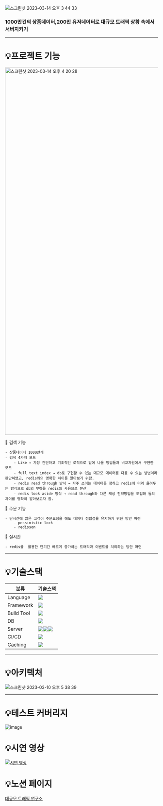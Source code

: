 ![스크린샷 2023-03-14 오후 3 44 33](https://user-images.githubusercontent.com/22368351/224917663-c77598dc-a738-4709-aa11-dd216232b666.png)
### 1000만건의 상품데이터,200만 유저데이터로 대규모 트래픽 상황 속에서 서버지키기

***

# 💡프로젝트&nbsp;기능

<img width="1210" alt="스크린샷 2023-03-14 오후 4 20 28" src="https://user-images.githubusercontent.com/22368351/224924964-38473336-c041-49c3-8126-0923a8bb46bd.png">

💠 검색 기능
```
- 상품데이터 1000만개
- 검색 4가지 모드
    - Like → 가장 간단하고 기초적인 로직으로 밑에 나올 방법들과 비교차원에서 구현한 모드
    - full text index → db로 구현할 수 있는 대규모 데이터를 다룰 수 있는 방법이라 판단하였고, redis와의 명확한 차이를 알아보기 위함.
    - redis read through 방식 → 자주 쓰이는 데이터를 정하고 redis에 미리 올려두는 방식으로 db의 부하를 redis의 사용으로 분산
    - redis look aside 방식 → read through와 다른 캐싱 전략방법을 도입해 둘의 차이를 명확히 알아보고자 함.
```
💠 주문 기능
```
- 단시간에 많은 고객이 주문요청을 해도 데이터 정합성을 유지하기 위한 방안 마련
    - pessimistic lock
    - redisson
```
💠 실시간
```
- redis를  활용한 단기간 빠르게 증가하는 트래픽과 이벤트를 처리하는 방안 마련
```
***

# 💡기술스택

|분류|기술스택|
|------|---|
|Language|<img src="https://img.shields.io/badge/JAVA-EE4353?style=for-the-badge&logo=&logoColor=white">|
|Framework|<img src="https://img.shields.io/badge/Spring Boot-6DB33F?style=for-the-badge&logo=Spring Boot&logoColor=white">|
|Build Tool|<img src="https://img.shields.io/badge/Gradle-02303A?style=for-the-badge&logo=Gradle&logoColor=white">|
|DB|<img src="https://img.shields.io/badge/MySQL-4479A1?style=for-the-badge&logo=MySQL&logoColor=white">|
|Server|<img src="https://img.shields.io/badge/Amazon EC2-FF9900?style=for-the-badge&logo=Amazon EC2&logoColor=white"><img src="https://img.shields.io/badge/AWS MSK-FF9900?style=for-the-badge&logo=&logoColor=white"><img src="https://img.shields.io/badge/AWS Elasticache-FF9900?style=for-the-badge&logo=&logoColor=white">|
|CI/CD|<img src="https://img.shields.io/badge/GitHub Actions-2088FF?style=for-the-badge&logo=GitHub Actions&logoColor=white">|
|Caching|<img src="https://img.shields.io/badge/Redis-DC382D?style=for-the-badge&logo=Redis&logoColor=white">|

***

# 💡아키텍처

![스크린샷 2023-03-10 오후 5 38 39](https://user-images.githubusercontent.com/22368351/224266449-dd7db097-072e-48e4-9f2e-f26c90254793.png)

***

# 💡테스트 커버리지
![image](https://user-images.githubusercontent.com/22368351/224925704-e51fdedf-ea5a-4b7d-a7cf-d7905a3a6698.png)


# 💡시연 영상
[![시연 영상](https://img.youtube.com/vi/7YHfGiI6sjc/0.jpg)](https://youtu.be/7YHfGiI6sjc)

# 💡노션 페이지
[대규모 트래픽 연구소](https://www.notion.so/e5f437969114433ea90293fb8c2dadd1)
